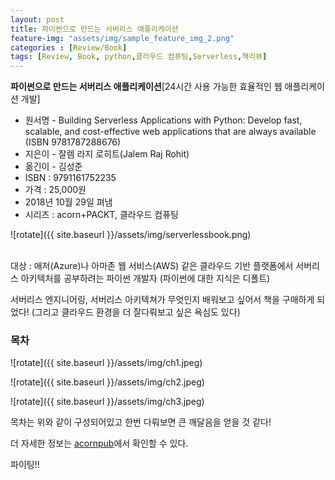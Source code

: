 ```yaml
---
layout: post
title: 파이썬으로 만드는 서버리스 애플리케이션
feature-img: "assets/img/sample_feature_img_2.png"
categories : [Review/Book]
tags: [Review, Book, python,클라우드 컴퓨팅,Serverless,책리뷰]
---
```


**파이썬으로 만드는 서버리스 애플리케이션**[24시간 사용 가능한 효율적인 웹 애플리케이션 개발]

* 원서명 - Building Serverless Applications with Python: Develop fast, scalable, and cost-effective web applications that are always available (ISBN 9781787288676)
* 지은이 - 잘렘 라지 로히트(Jalem Raj Rohit)
* 옮긴이 - 김성준
* ISBN : 9791161752235
* 가격 : 25,000원
* 2018년 10월 29일 펴냄
* 시리즈 : acorn+PACKT, 클라우드 컴퓨팅


![rotate]({{ site.baseurl }}/assets/img/serverlessbook.png)

<br>
대상 : 애저(Azure)나 아마존 웹 서비스(AWS) 같은 클라우드 기반 플랫폼에서 서버리스 아키텍처를 공부하려는 파이썬 개발자 (파이썬에 대한 지식은 디폴트)


서버리스 엔지니어링, 서버리스 아키텍쳐가 무엇인지 배워보고 싶어서 책을 구매하게 되었다!
(그리고 클라우드 환경을 더 잘다뤄보고 싶은 욕심도 있다)


### 목차

![rotate]({{ site.baseurl }}/assets/img/ch1.jpeg)


![rotate]({{ site.baseurl }}/assets/img/ch2.jpeg)


![rotate]({{ site.baseurl }}/assets/img/ch3.jpeg)


목차는 위와 같이 구성되어있고 한번 다뤄보면 큰 깨달음을 얻을 것 같다!

더 자세한 정보는 [acornpub](http://www.acornpub.co.kr/book/serverless-app-python
)에서 확인할 수 있다.

파이팅!!
